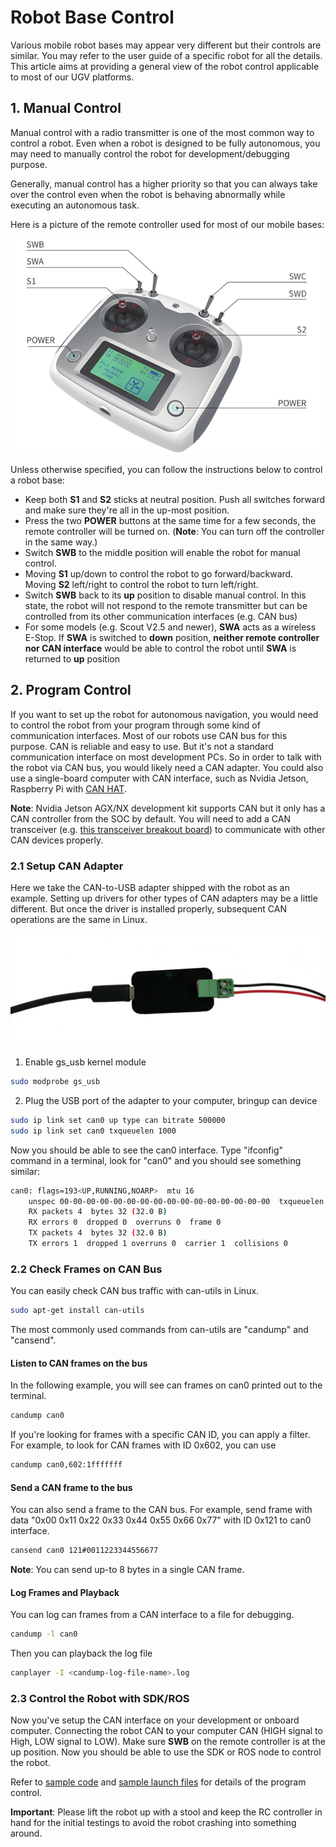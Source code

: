 # Robot Base Control

Various mobile robot bases may appear very different but their controls are similar. You may refer to the user guide of a specific robot for all the details. This article aims at providing a general view of the robot control applicable to most of our UGV platforms.

## 1. Manual Control

Manual control with a radio transmitter is one of the most common way to control a robot. Even when a robot is designed to be fully autonomous, you may need to manually control the robot for development/debugging purpose. 

Generally, manual control has a higher priority so that you can always take over the control even when the robot is behaving abnormally while executing an autonomous task.

Here is a picture of the remote controller used for most of our mobile bases:

![Remote Controller](img/robot_control_01.png)

Unless otherwise specified, you can follow the instructions below to control a robot base:

- Keep both **S1** and **S2** sticks at neutral position. Push all switches forward and make sure they're all in the up-most position.
- Press the two **POWER** buttons at the same time for a few seconds, the remote controller will be turned on. (**Note**: You can turn off the controller in the same way.)
- Switch **SWB** to the middle position will enable the robot for manual control.
- Moving **S1** up/down to control the robot to go forward/backward. Moving **S2** left/right to control the robot to turn left/right.
- Switch **SWB** back to its **up** position to disable manual control. In this state, the robot will not respond to the remote transmitter but can be controlled from its other communication interfaces (e.g. CAN bus)
- For some models (e.g. Scout V2.5 and newer), **SWA** acts as a wireless E-Stop. If **SWA** is switched to **down** position, **neither remote controller** **nor CAN interface** would be able to control the robot until **SWA** is returned to **up** position 

## 2. Program Control

If you want to set up the robot for autonomous navigation, you would need to control the robot from your program through some kind of communication interfaces. Most of our robots use CAN bus for this purpose. CAN is reliable and easy to use. But it's not a standard communication interface on most development PCs. So in order to talk with the robot via CAN bus, you would likely need a CAN adapter. You could also use a single-board computer with CAN interface, such as Nvidia Jetson, Raspberry Pi with [CAN HAT](https://www.waveshare.com/wiki/2-CH_CAN_HAT).

**Note**: Nvidia Jetson AGX/NX development kit supports CAN but it only has a CAN controller from the SOC by default. You will need to add a CAN transceiver (e.g. [this transceiver breakout board](https://www.waveshare.com/sn65hvd230-can-board.htm)) to communicate with other CAN devices properly.

### 2.1 Setup CAN Adapter

Here we take the CAN-to-USB adapter shipped with the robot as an example. Setting up drivers for other types of CAN adapters may be a little different. But once the driver is installed properly, subsequent CAN operations are the same in Linux.

![CAN to USB Adapter](img/can_to_usb_adapter.jpg)

1. Enable gs_usb kernel module

```bash
sudo modprobe gs_usb
```

2. Plug the USB port of the adapter to your computer, bringup can device

```bash
sudo ip link set can0 up type can bitrate 500000
sudo ip link set can0 txqueuelen 1000
```

Now you should be able to see the can0 interface. Type "ifconfig" command in a terminal, look for "can0" and you should see something similar:

```bash
can0: flags=193<UP,RUNNING,NOARP>  mtu 16
    unspec 00-00-00-00-00-00-00-00-00-00-00-00-00-00-00-00  txqueuelen 1000  (UNSPEC)
    RX packets 4  bytes 32 (32.0 B)
    RX errors 0  dropped 0  overruns 0  frame 0
    TX packets 4  bytes 32 (32.0 B)
    TX errors 1  dropped 1 overruns 0  carrier 1  collisions 0
```

### 2.2 Check Frames on CAN Bus

You can easily check CAN bus traffic with can-utils in Linux.

```bash
sudo apt-get install can-utils
```

The most commonly used commands from can-utils are "candump" and "cansend".

#### Listen to CAN frames on the bus

In the following example, you will see can frames on can0 printed out to the terminal.

```bash
candump can0
```

If you're looking for frames with a specific CAN ID, you can apply a filter. For example, to look for CAN frames with ID 0x602, you can use

```bash
candump can0,602:1fffffff
```

#### Send a CAN frame to the bus

You can also send a frame to the CAN bus. For example, send frame with data "0x00 0x11 0x22 0x33 0x44 0x55 0x66 0x77" with ID 0x121 to can0 interface. 

```bash
cansend can0 121#0011223344556677
```

**Note**: You can send up-to 8 bytes in a single CAN frame.

#### Log Frames and Playback

You can log can frames from a CAN interface to a file for debugging.

```bash
candump -l can0
```

Then you can playback the log file

```bash
canplayer -I <candump-log-file-name>.log
```

### 2.3 Control the Robot with SDK/ROS

Now you've setup the CAN interface on your development or onboard computer. Connecting the robot CAN to your computer CAN (HIGH signal to High, LOW signal to LOW). Make sure **SWB** on the remote controller is at the up position. Now you should be able to use the SDK or ROS node to control the robot. 

Refer to [sample code](https://github.com/westonrobot/wrp_sdk/tree/sample-v1.0.0/sample/mobile_base) and [sample launch files](https://github.com/westonrobot/wrp_ros/tree/main/launch/mobile_base) for details of the program control.

**Important**: Please lift the robot up with a stool and keep the RC controller in hand for the initial testings to avoid the robot crashing into something around. 
